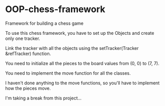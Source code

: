 # OOP-chess-framework

Framework for building a chess game

To use this chess framework, you have to set up the Objects and create only one tracker.

Link the tracker with all the objects using the setTracker(Tracker &refTracker) function.

You need to initialize all the pieces to the board values from (0, 0) to (7, 7).

You need to implement the move function for all the classes.

I haven't done anything to the move functions, so you'll have to implement how the pieces move.

I'm taking a break from this project...

